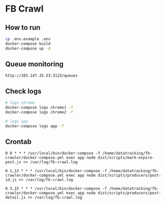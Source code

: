 # FB Crawl

## How to run

```sh
cp .env.example .env
docker-compose build
docker-compose up -d
```

## Queue monitoring

`http://103.147.35.53:3123/queues`

## Check logs

```sh
# logs chrome
docker-compose logs chrome1 -f
docker-compose logs chrome2 -f

# logs app
docker-compose logs app -f
```

## Crontab
```
0 0 * * * /usr/local/bin/docker-compose -f /home/datatracking/fb-crawler/docker-compose.yml exec app node dist/scripts/mark-expire-post.js >> /var/log/fb-crawl.log

0 1,13 * * * /usr/local/bin/docker-compose -f /home/datatracking/fb-crawler/docker-compose.yml exec app node dist/scripts/producers/post-id.js >> /var/log/fb-crawl.log

0 3,15 * * * /usr/local/bin/docker-compose -f /home/datatracking/fb-crawler/docker-compose.yml exec app node dist/scripts/producers/post-detail.js >> /var/log/fb-crawl.log

```
